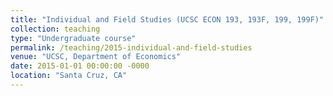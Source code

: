 ```yaml
---
title: "Individual and Field Studies (UCSC ECON 193, 193F, 199, 199F)"
collection: teaching
type: "Undergraduate course"
permalink: /teaching/2015-individual-and-field-studies
venue: "UCSC, Department of Economics"
date: 2015-01-01 00:00:00 -0000
location: "Santa Cruz, CA"
---
```

<!--
[Check my notes here https://kmlv.github.io/Econ100A_F17/](https://kmlv.github.io/Econ100A_F17/)

<!-- Heading 1 -->
<!-- ====== -->

<!-- Heading 2 -->
<!-- ====== -->

<!-- Heading 3 -->
<!-- ====== -->
